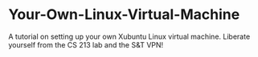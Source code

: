 # Your-Own-Linux-Virtual-Machine
A tutorial on setting up your own Xubuntu Linux virtual machine. Liberate yourself from the CS 213 lab and the S&amp;T VPN!
